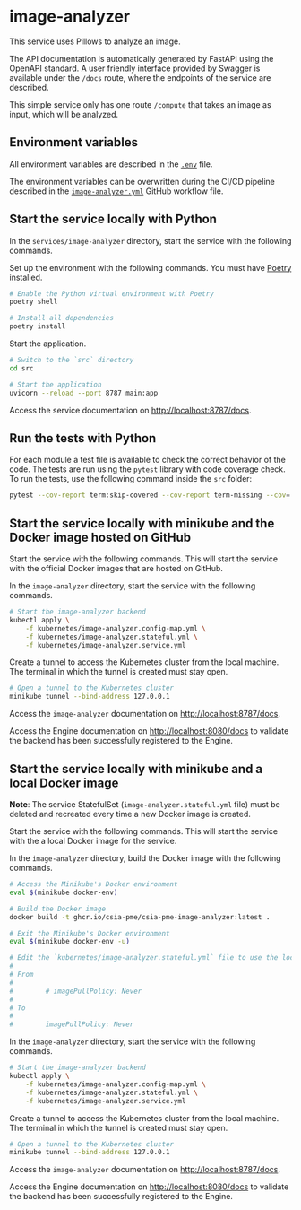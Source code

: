 # image-analyzer

This service uses Pillows to analyze an image.

The API documentation is automatically generated by FastAPI using the OpenAPI standard. A user friendly interface provided by Swagger is available under the `/docs` route, where the endpoints of the service are described.

This simple service only has one route `/compute` that takes an image as input, which will be analyzed.

## Environment variables

All environment variables are described in the [`.env`](https://github.com/csia-pme/csia-pme/blob/main/services/image-analyzer/.env) file.

The environment variables can be overwritten during the CI/CD pipeline described in the [`image-analyzer.yml`](https://github.com/csia-pme/csia-pme/blob/main/.github/workflows/image-analyzer.yml) GitHub workflow file.

## Start the service locally with Python

In the `services/image-analyzer` directory, start the service with the following commands.

Set up the environment with the following commands. You must have [Poetry](../explanations/about-poetry.md) installed.

```sh
# Enable the Python virtual environment with Poetry
poetry shell

# Install all dependencies
poetry install
```

Start the application.

```sh
# Switch to the `src` directory
cd src

# Start the application
uvicorn --reload --port 8787 main:app
```

Access the service documentation on <http://localhost:8787/docs>.

## Run the tests with Python

For each module a test file is available to check the correct behavior of the code. The tests are run using the `pytest` library with code coverage check. To run the tests, use the following command inside the `src` folder:

```sh
pytest --cov-report term:skip-covered --cov-report term-missing --cov=. -s --cov-config=.coveragerc
```

## Start the service locally with minikube and the Docker image hosted on GitHub

Start the service with the following commands. This will start the service with the official Docker images that are hosted on GitHub.

In the `image-analyzer` directory, start the service with the following commands.

```sh
# Start the image-analyzer backend
kubectl apply \
    -f kubernetes/image-analyzer.config-map.yml \
    -f kubernetes/image-analyzer.stateful.yml \
    -f kubernetes/image-analyzer.service.yml
```

Create a tunnel to access the Kubernetes cluster from the local machine. The terminal in which the tunnel is created must stay open.

```sh
# Open a tunnel to the Kubernetes cluster
minikube tunnel --bind-address 127.0.0.1
```

Access the `image-analyzer` documentation on <http://localhost:8787/docs>.

Access the Engine documentation on <http://localhost:8080/docs> to validate the backend has been successfully registered to the Engine.

## Start the service locally with minikube and a local Docker image

**Note**: The service StatefulSet (`image-analyzer.stateful.yml` file) must be deleted and recreated every time a new Docker image is created.

Start the service with the following commands. This will start the service with the a local Docker image for the service.

In the `image-analyzer` directory, build the Docker image with the following commands.

```sh
# Access the Minikube's Docker environment
eval $(minikube docker-env)

# Build the Docker image
docker build -t ghcr.io/csia-pme/csia-pme-image-analyzer:latest .

# Exit the Minikube's Docker environment
eval $(minikube docker-env -u)

# Edit the `kubernetes/image-analyzer.stateful.yml` file to use the local image by uncommented the line `imagePullPolicy`
#
# From
#
#        # imagePullPolicy: Never
#
# To
#
#        imagePullPolicy: Never
```

In the `image-analyzer` directory, start the service with the following commands.

```sh
# Start the image-analyzer backend
kubectl apply \
    -f kubernetes/image-analyzer.config-map.yml \
    -f kubernetes/image-analyzer.stateful.yml \
    -f kubernetes/image-analyzer.service.yml
```

Create a tunnel to access the Kubernetes cluster from the local machine. The terminal in which the tunnel is created must stay open.

```sh
# Open a tunnel to the Kubernetes cluster
minikube tunnel --bind-address 127.0.0.1
```

Access the `image-analyzer` documentation on <http://localhost:8787/docs>.

Access the Engine documentation on <http://localhost:8080/docs> to validate the backend has been successfully registered to the Engine.
